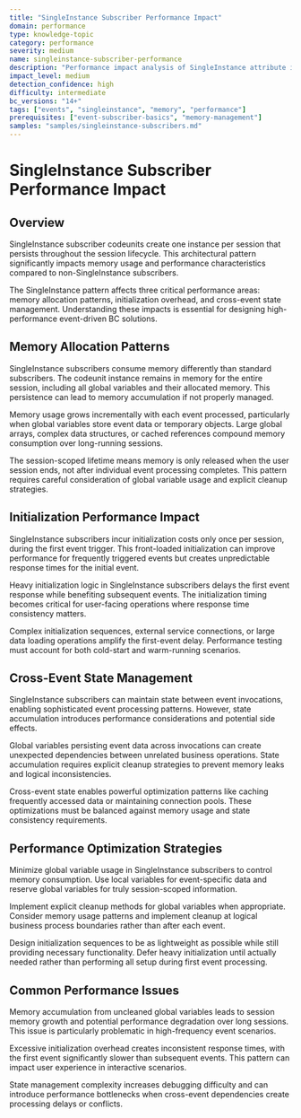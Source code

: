 ```yaml
---
title: "SingleInstance Subscriber Performance Impact"
domain: performance
type: knowledge-topic
category: performance
severity: medium
name: singleinstance-subscriber-performance
description: "Performance impact analysis of SingleInstance attribute in event subscribers"
impact_level: medium
detection_confidence: high
difficulty: intermediate
bc_versions: "14+"
tags: ["events", "singleinstance", "memory", "performance"]
prerequisites: ["event-subscriber-basics", "memory-management"]
samples: "samples/singleinstance-subscribers.md"
---
```


# SingleInstance Subscriber Performance Impact

## Overview

SingleInstance subscriber codeunits create one instance per session that persists throughout the session lifecycle. This architectural pattern significantly impacts memory usage and performance characteristics compared to non-SingleInstance subscribers.

The SingleInstance pattern affects three critical performance areas: memory allocation patterns, initialization overhead, and cross-event state management. Understanding these impacts is essential for designing high-performance event-driven BC solutions.

## Memory Allocation Patterns

SingleInstance subscribers consume memory differently than standard subscribers. The codeunit instance remains in memory for the entire session, including all global variables and their allocated memory. This persistence can lead to memory accumulation if not properly managed.

Memory usage grows incrementally with each event processed, particularly when global variables store event data or temporary objects. Large global arrays, complex data structures, or cached references compound memory consumption over long-running sessions.

The session-scoped lifetime means memory is only released when the user session ends, not after individual event processing completes. This pattern requires careful consideration of global variable usage and explicit cleanup strategies.

## Initialization Performance Impact

SingleInstance subscribers incur initialization costs only once per session, during the first event trigger. This front-loaded initialization can improve performance for frequently triggered events but creates unpredictable response times for the initial event.

Heavy initialization logic in SingleInstance subscribers delays the first event response while benefiting subsequent events. The initialization timing becomes critical for user-facing operations where response time consistency matters.

Complex initialization sequences, external service connections, or large data loading operations amplify the first-event delay. Performance testing must account for both cold-start and warm-running scenarios.

## Cross-Event State Management

SingleInstance subscribers can maintain state between event invocations, enabling sophisticated event processing patterns. However, state accumulation introduces performance considerations and potential side effects.

Global variables persisting event data across invocations can create unexpected dependencies between unrelated business operations. State accumulation requires explicit cleanup strategies to prevent memory leaks and logical inconsistencies.

Cross-event state enables powerful optimization patterns like caching frequently accessed data or maintaining connection pools. These optimizations must be balanced against memory usage and state consistency requirements.

## Performance Optimization Strategies

Minimize global variable usage in SingleInstance subscribers to control memory consumption. Use local variables for event-specific data and reserve global variables for truly session-scoped information.

Implement explicit cleanup methods for global variables when appropriate. Consider memory usage patterns and implement cleanup at logical business process boundaries rather than after each event.

Design initialization sequences to be as lightweight as possible while still providing necessary functionality. Defer heavy initialization until actually needed rather than performing all setup during first event processing.

## Common Performance Issues

Memory accumulation from uncleaned global variables leads to session memory growth and potential performance degradation over long sessions. This issue is particularly problematic in high-frequency event scenarios.

Excessive initialization overhead creates inconsistent response times, with the first event significantly slower than subsequent events. This pattern can impact user experience in interactive scenarios.

State management complexity increases debugging difficulty and can introduce performance bottlenecks when cross-event dependencies create processing delays or conflicts.